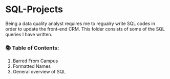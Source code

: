 # SQL-Projects

Being a data quality analyst requires me to regualry write SQL codes in order to update the front-end CRM. This folder consists of some of the SQL queries I have written. 

### 📚 Table of Contents: 

1. Barred From Campus
2. Formatted Names 
3. General overview of SQL 

